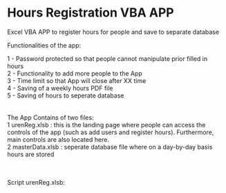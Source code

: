 # Hours Registration VBA APP
Excel VBA APP to register hours for people and save to separate database

Functionalities of the app:
 <div> 1 - Password protected so that people cannot manipulate prior filled in hours </div>
 <div> 2 - Functionality to add more people to the App </div> 
 <div> 3 - Time limit so that App will close after XX time </div> 
 <div> 4 - Saving of a weekly hours PDF file </div>
 <div> 5 - Saving of hours to seperate database </div> 
<br></br>  
The App Contains of two files: 
<div>1 urenReg.xlsb : this is the landing page where people can access the controls of the app (such as add users and register hours). Furthermore, main controls are also located here. </div> 
<div>2 masterData.xlsb : seperate database file where on a day-by-day basis hours are stored  </div> 
<br></br> 

Script urenReg.xlsb:


